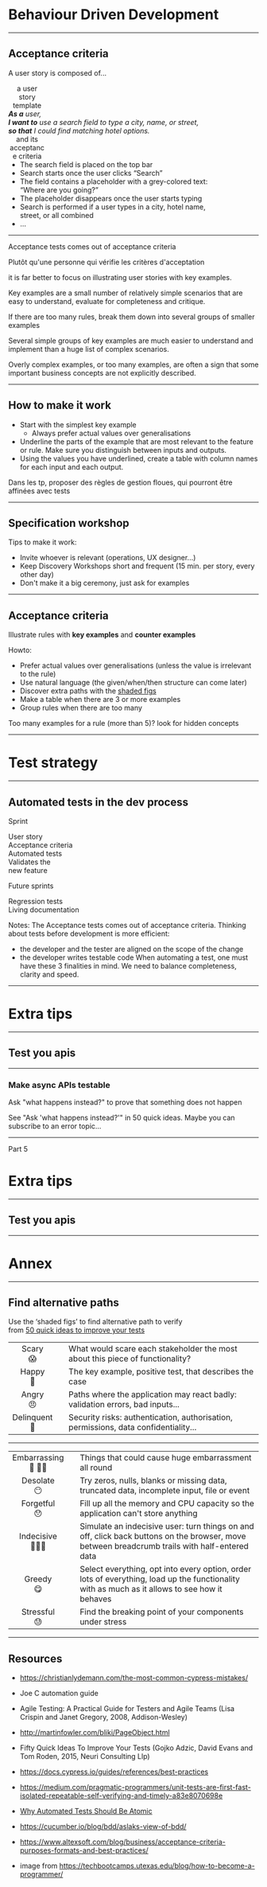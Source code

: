 
<!-- .slide: id="e2e-tests-dev-process" class="slide--part-title slide--vcenter" -->

<div class="flex-row">

  <div class="part-title">
    <h1 class="text-size-heading-2">Behaviour Driven Development</h1>
  </div>
  
  <div class="part-toc box fragment"></div>

</div>

---

## Acceptance criteria

A user story is composed of...

<div class="block">
  
  <div class="flex-row fragment">
    <div class="box text-level-5" style="text-align:center; width:15%;">
       a user story <br> template
    </div>
    <div class="text-level-4 fragment" style="width:80%">
      <i><strong>As a</strong> user,<br>
      <strong>I want to</strong> use a search field to type a city, name, or street,<br>
      <strong>so that</strong> I could find matching hotel options.</i>
    </div>
  </div>

  <div class="flex-row mt-200 fragment">
    <div class="box text-level-5" style="text-align:center; width:15%;">
       and its <br> acceptance criteria
    </div>
    <ul class="fragment" style="margin: 0; width:80%">
      <li>The search field is placed on the top bar
      <li>Search starts once the user clicks “Search”
      <li>The field contains a placeholder with a grey-colored text: “Where are you going?”
      <li>The placeholder disappears once the user starts typing
      <li>Search is performed if a user types in a city, hotel name, street, or all combined
      <li>...
    </ul>
  </div>
</div>


---

<p class="mt-125 fragment">Acceptance tests comes out of acceptance criteria

<div class="mt-125 fragment">
<!--Thinking about tests before development is more efficient <br>  and favors a <strong>whole team approach</strong> on E2E testing-->
Plutôt qu'une personne qui vérifie les critères d'acceptation
</div>

it is far better to focus on illustrating user stories with key examples.

Key examples are a small number of relatively simple scenarios that are easy to understand, evaluate for completeness and critique.

If there are too many rules, break them down into several groups of smaller examples

Several simple groups of key examples are much easier to understand and implement than a huge list of complex scenarios.

Overly complex examples, or too many examples, are often a sign that some important business concepts are not explicitly described.

---

## How to make it work


- Start with the simplest key example 
  - Always prefer actual values over generalisations
- Underline the parts of the example that are most relevant to the feature or rule. Make sure you distinguish between inputs and outputs.
- Using the values you have underlined, create a table with column names for each input and each output.

Dans les tp, proposer des règles de gestion floues, qui pourront être affinées avec tests



---

## Specification workshop



<p class="mt-300">Tips to make it work:
<ul>
<li class="text-level-3 fragment">Invite whoever is relevant (operations, UX designer...)
<li class="text-level-3 fragment">Keep Discovery Workshops short and frequent (15 min. per story, every other day)
<li class="text-level-3 fragment">Don't make it a big ceremony, just ask for examples
</ul>

---



## Acceptance criteria

<p class="fragment">Illustrate rules with <strong>key examples</strong> and <strong>counter examples</strong>

<p class="text-level-3 mt-125 fragment">Howto:
<ul>
<li class="text-level-3 fragment">Prefer actual values over generalisations (unless the value is irrelevant to the rule)
<li class="text-level-3 fragment">Use natural language (the given/when/then structure can come later)
<li class="text-level-3 fragment">Discover extra paths with the <a href="#/shaded-figs">shaded figs</a>
<li class="text-level-3 fragment">Make a table when there are 3 or more examples
<li class="text-level-3 fragment">Group rules when there are too many
</ul>

<p class="text-level-3 mt-125 fragment">Too many examples for a rule (more than 5)? look for hidden concepts



---

<!-- .slide: id="test-strategy" class="slide--part-title slide--vcenter" -->

<div class="flex-row">

  <div class="part-title">
    <h1>Test strategy</h1>
  </div>
  
  <div class="part-toc box fragment"></div>

</div>



---

## Automated tests in the dev process

<div class="box fragment">
  <p class="box__title">Sprint</p>
  <div class="flex-row">
    <div class="rectangle" id="box-1">User story</div>
    <div class="rectangle fragment" id="box-2">Acceptance criteria</div>
    <div class="rectangle fragment" id="box-3">Automated tests</div>
    <div class="rectangle fragment" id="box-4">Validates the <br> new feature</div>
  </div>
</div>
<div class="box fragment">
  <p class="box__title">Future sprints</p>
  <div class="flex-row">
    <div class="rectangle" id="box-5">Regression tests</div>
    <div class="rectangle fragment" id="box-6">Living documentation</div>
  </div>
</div>

Notes:
The Acceptance tests comes out of acceptance criteria.
Thinking about tests before development is more efficient:
 - the developer and the tester are aligned on the scope of the change
 - the developer writes testable code
When automating a test, one must have these 3 finalities in mind.
We need to balance completeness, clarity and speed.


---

<!-- .slide: id="extra-tips" class="slide--part-title slide--vcenter" -->

<div class="part-title">
  <h1>Extra tips</h1>
</div>

---

## Test you apis

---

### Make async APIs testable

<p class="text-level-3">Ask "what happens instead?" to prove that something does not happen</p>

See "Ask 'what happens instead?'" in 50 quick ideas. Maybe you can subscribe to an error topic...




---

<!-- .slide: id="extra-tips" class="slide--part-title slide--vcenter" -->

<div class="part-title">
  <span class="text-level-4">Part 5</span>
  <h1>Extra tips</h1>
</div>

---

## Test you apis

---

<!-- .slide: id="test-strategy" class="slide--part-title slide--vcenter" -->

<div class="flex-row">

  <div class="part-title">
    <h1>Annex</h1>
  </div>

  <div class="part-toc box fragment"></div>

</div>



---
<!-- .slide: id="shaded-figs" -->


## Find alternative paths

Use the ‘shaded figs’ to find alternative path to verify
<br/><span class="text-size-6">from [50 quick ideas to improve your tests](https://leanpub.com/50quickideas-tests/read)</span>

<table class="text-level-5">
<tr class="fragment">
<td style="text-align: center; text-wrap: nowrap;">Scary<br/>😱<td>
<td>What would scare each stakeholder the most about this piece of functionality?</td>
</tr>
<tr class="fragment">
<td style="text-align: center; text-wrap: nowrap;">Happy<br/>🙂<td>
<td>The key example, positive test, that describes the case</td>
</tr>
<tr class="fragment">
<td style="text-align: center; text-wrap: nowrap;">Angry<br/>😠<td>
<td>Paths where the application may react badly: validation errors, bad inputs...</td>
</tr>
<tr class="fragment">
<td style="text-align: center; text-wrap: nowrap;">Delinquent<br/>👺<td>
<td>Security risks: authentication, authorisation, permissions, data confidentiality...</td>
</tr>
</table>


---



<table class="mt-150 text-level-5">

<tr class="fragment">
<td style="text-align: center; text-wrap: nowrap;">Embarrassing<br/>💩 🤦‍♂️<td>
<td>Things that could cause huge embarrassment all round <!--They might have a significant impact on credibility, internally or externally --> </td>
</tr>


<tr class="fragment">
<td style="text-align: center; text-wrap: nowrap;">Desolate<br/>😶<td>
<td>Try zeros, nulls, blanks or missing data, truncated data, incomplete input, file or event</td>
</tr>

<tr class="fragment">
<td style="text-align: center; text-wrap: nowrap;">Forgetful<br/>😯<td>
<td>Fill up all the memory and CPU capacity so the application can't store anything
</td>
</tr>

<tr class="fragment">
<td style="text-align: center; text-wrap: nowrap;">Indecisive<br/>🤷🏽‍♂️<td>
<td>Simulate an indecisive user: turn things on and off, click back buttons on the browser, move between breadcrumb trails with half-entered data
</td>
</tr>

<tr class="fragment">
<td style="text-align: center; text-wrap: nowrap;">Greedy<br/>😋<td>
<td>Select everything, opt into every option, order lots of everything, load up the functionality with as much as it allows to see how it behaves</td>
</tr>

<tr class="fragment">
<td style="text-align: center; text-wrap: nowrap;">Stressful<br/>😓<td>
<td>Find the breaking point of your components under stress</td>
</tr>


</table>

---

## Resources

<div class="text-size-6">

- https://christianlydemann.com/the-most-common-cypress-mistakes/
- Joe C automation guide
- Agile Testing: A Practical Guide for Testers and Agile Teams (Lisa Crispin and Janet Gregory, 2008, Addison-Wesley)
- http://martinfowler.com/bliki/PageObject.html
- Fifty Quick Ideas To Improve Your Tests (Gojko Adzic, David Evans and Tom Roden, 2015, Neuri Consulting Llp)
- https://docs.cypress.io/guides/references/best-practices
- https://medium.com/pragmatic-programmers/unit-tests-are-first-fast-isolated-repeatable-self-verifying-and-timely-a83e8070698e
- [Why Automated Tests Should Be Atomic](https://testguild.com/atomic-tests/)
- https://cucumber.io/blog/bdd/aslaks-view-of-bdd/
- https://www.altexsoft.com/blog/business/acceptance-criteria-purposes-formats-and-best-practices/

- image from https://techbootcamps.utexas.edu/blog/how-to-become-a-programmer/
</div>
